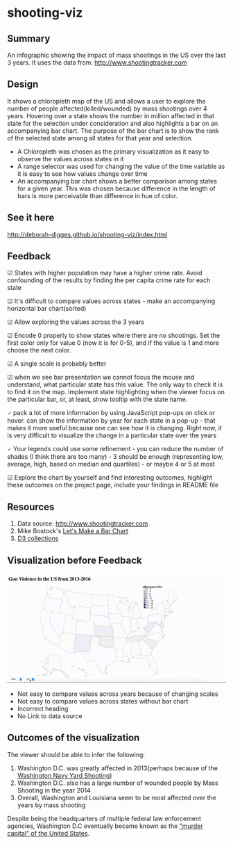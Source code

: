 # shooting-viz

## Summary
An infographic showing the impact of mass shootings in the US over the last 3 years. It uses the data from: http://www.shootingtracker.com

## Design

It shows a chloropleth map of the US and allows a user to explore the number of people affected(killed/wounded) by mass shootings over 4 years. Hovering over a state shows the number in million affected in that state for the selection under consideration and also highlights a bar on an accompanying bar chart. The purpose of the bar chart is to show the rank of the selected state among all states for that year and selection.

- A Chloropleth was chosen as the primary visualization as it easy to observe the values across states in it
- A range selector was used for changing the value of the time variable as it is easy to see how values change over time
- An accompanying bar chart shows a better comparison among states for a given year. This was chosen because difference in the length of bars is more perceivable than difference in hue of color.

## See it here
http://deborah-digges.github.io/shooting-viz/index.html


## Feedback

&#9745; States with higher population may have a higher crime rate. Avoid confounding of the results by finding the per capita crime rate for each state

&#9745; It's difficult to compare values across states - make an accompanying horizontal bar chart(sorted)

&#9745; Allow exploring the values across the 3 years

&#9745; Encode 0 properly to show states where there are no shootings. Set the first color only for value 0 (now it is for 0-5), and if the value is 1 and more choose the next color.

&#9745; A single scale is probably better

&#9745; when we see bar presentation we cannot focus the mouse and understand, what particular state has this value. The only way to check it is to find it on the map. Implement state highlighting when the viewer focus on the particular bar, or, at least, show tooltip with the state name.

&#128504; pack a lot of more information by using JavaScript pop-ups on click or hover.  can show the information by year for each state in a pop-up - that makes it more useful because one can see how it is changing.  Right now, it is very difficult to visualize the change in a particular state over the years

&#128504; Your legends could use some refinement - you can reduce the number of shades (I think there are too many) - 3 should be enough (representing low, average, high, based on median and quartiles) - or maybe 4 or 5 at most

&#9745; Explore the chart by yourself and find interesting outcomes, highlight these outcomes on the project page, include your findings in README file

## Resources
1. Data source: http://www.shootingtracker.com
2. Mike Bostock's [Let's Make a Bar Chart](https://bost.ocks.org/mike/bar/)
3. [D3 collections](https://github.com/d3/d3-collection)

## Visualization before Feedback

![Visualization before Feedback](old.gif)

- Not easy to compare values across years because of changing scales
- Not easy to compare values across states without bar chart
- Incorrect heading
- No Link to data source


## Outcomes of the visualization

The viewer should be able to infer the following:

1. Washington D.C. was greatly affected in 2013(perhaps because of the [Washington Navy Yard Shooting](https://en.wikipedia.org/wiki/Washington_Navy_Yard_shooting))
2. Washington D.C. also has a large number of wounded people by Mass Shooting in the year 2014
3. Overall, Washington and Louisiana seem to be most affected over the years by mass shooting

Despite being the headquarters of multiple federal law enforcement agencies, Washington D.C eventually became known as the ["murder capital" of the United States](https://en.wikipedia.org/wiki/Crime_in_Washington,_D.C.). 
